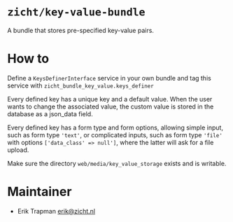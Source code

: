 # `zicht/key-value-bundle`
A bundle that stores pre-specified key-value pairs.

# How to
Define a `KeysDefinerInterface` service in your own bundle and tag 
this service with `zicht_bundle_key_value.keys_definer`

Every defined key has a unique key and a default value.  When the user
wants to change the associated value, the custom value is stored in the
database as a json_data field.

Every defined key has a form type and form options, allowing simple
input, such as form type `'text'`, or complicated inputs, such as form
type `'file'` with options `['data_class' => null']`, where the latter
will ask for a file upload.

Make sure the directory `web/media/key_value_storage` exists and is writable.

# Maintainer
- Erik Trapman <erik@zicht.nl>
